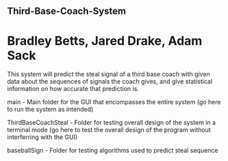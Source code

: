 ## Third-Base-Coach-System
# Bradley Betts, Jared Drake, Adam Sack
This system will predict the steal signal of a third base coach with given data about the sequences of signals the coach gives, and give statistical information on how accurate that prediction is.

main - Main folder for the GUI that encompasses the entire system (go here to run the system as intended)

ThirdBaseCoachSteal - Folder for testing overall design of the system in a terminal mode (go here to test the overall design of the program without interferring with the GUI)

baseballSign - Folder for testing algorithms used to predict steal sequence
